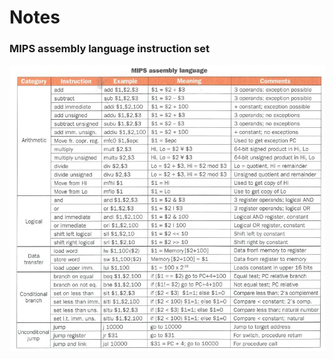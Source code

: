 # Notes

### MIPS assembly language instruction set
![Instruction Set](Images/mipsasmtable.jpg?raw=true)
